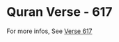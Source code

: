 # Quran Verse - 617 

For more infos, See [Verse 617](https://www.quranbookk.com/quran/search?q=617)